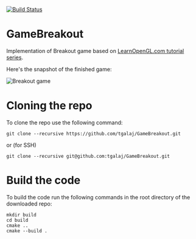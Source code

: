 [![Build Status](https://github.com/Shot511/GameBreakout/actions/workflows/cpp_cmake.yml/badge.svg)](https://github.com/Shot511/GameBreakout/actions)

# GameBreakout
Implementation of Breakout game based on [LearnOpenGL.com tutorial series](https://learnopengl.com/In-Practice/2D-Game/Breakout).

Here's the snapshot of the finished game:

![Breakout game](https://learnopengl.com/img/in-practice/breakout/cover.png)

# Cloning the repo
To clone the repo use the following command:

```
git clone --recursive https://github.com/tgalaj/GameBreakout.git
```

or (for SSH)

```
git clone --recursive git@github.com:tgalaj/GameBreakout.git
```

# Build the code
To build the code run the following commands in the root directory of the downloaded repo:

```
mkdir build
cd build
cmake ..
cmake --build .
```



